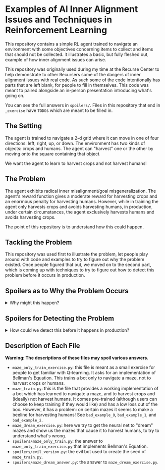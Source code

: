 # Examples of AI Inner Alignment Issues and Techniques in Reinforcement Learning

This repository contains a simple RL agent trained to navigate an environment
with some objectives concerning items to collect and items that should not be
collected. It illustrates a basic, but fully fleshed out, example of how inner
alignment issues can arise.

This repository was originally used during my time at the Recurse Center to help
demonstrate to other Recursers some of the dangers of inner alignment issues
with real code. As such some of the code intentionally has parts that are left
blank, for people to fill in themselves. This code was meant to paired alongside
an in-person presentation introducing what's going on.

You can see the full answers in `spoilers/`. Files in this repository that end
in `_exercise` have `TODO`s which are meant to be filled in.

## The Setting

The agent is trained to navigate a 2-d grid where it can move in one of four
directions: left, right, up, or down. The environment has two kinds of objects:
crops and humans. The agent can "harvest" one or the other by moving onto the
square containing that object.

We want the agent to learn to harvest crops and not harvest humans!

## The Problem

The agent exhibits radical inner misalignment/goal misgeneralization. The
agent's reward function gives a moderate reward for harvesting crops and an
enormous penalty for harvesting humans. However, while in training the agent
only harvests crops and avoids harvesting humans, in production, under certain
circumstances, the agent exclusively harvests humans and avoids harvesting
crops.

The point of this repository is to understand how this could happen.

## Tackling the Problem

This repository was used first to illustrate the problem, let people play
around with code and examples to try to figure out why the problem existed. Once
people figured that out, we moved on to the second part, which is coming up with
techniques to try to figure out how to detect this problem before it occurs in
production.

## Spoilers as to Why the Problem Occurs

<details>
<summary>Why might this happen?</summary>

As mentioned earlier, the point of this project is to demonstrate inner
alignment failure. In particular what I intended was for people to first
scrutinize the reward function for any errors, but realize that the reward
function was perfectly fine. This is to illustrate that the "classic sci-fi"
fear of outer alignment, i.e. the Monkey Paw problem where we ask for a wish
which is granted exactly according to the letter but not in spirit, is not the
main thing we should be worried about.

Here what we "ask for" in terms of the reward function is perfectly fine. The
problem is rather that we see examples of out-of-distribution mazes in
production. Our maze generation algorithm in training does not generate all
possible mazes (in particular it does not generate mazes with shapes where one
block "sticks out" as opposed to at least two).

The nice part about this is that the maze generation algorithm is a reasonable
one that another RCer also came up with! Which is a great real-life
demonstration of how it can be practically difficult-to-impossible to ensure
that the training set is truly representative of production.

I did some behind-the-scenes stuff here to maximize teaching effect. The way I
ensure that the bot has maximally bad behavior was to find the worst set of
initial seed weights for the network I could and use those. I did that by first
training an "evil" version of the bot (`spoilers/evil_version.py`) whose
training did include mazes that the normal maze generation algorithm would not
produce. For those mazes, I changed the sign of the reward function.

Then I took those weights and used them as the starting weights for the
"non-evil" bot. Because those mazes didn't show up in training, the evil
behavior remained.

This is meant to emulate getting a "bad roll of the dice" when it comes to 
initial weights, where here I force the dice roll to be bad.
</details>

## Spoilers for Detecting the Problem

<details>
<summary>How could we detect this before it happens in production?</summary>

We basically use the same "Deep Dreaming" idea that underlies a lot of
mechanistic interpretability exploration. We ask the net to generate examples of
mazes that would "cause" it to harvest a human, by fixing the network weights,
letting the maze vary, and performing gradient ascent (with the loss function
being the Q-value of the action that would cause the bot to harvest the human).

We notice quite soon that the mazes generated have that "one block" sticking out
attribute and hopefully can use that to diagnose deficiencies in our training
set.
</details>

## Description of Each File

**Warning: The descriptions of these files may spoil various answers.**

+ `maze_only_train_exercise.py`: this file is meant as a small exercise for
  people to get familiar with Q-learning. It asks for an implementation of
  Bellman's Equation. This trains a bot only to navigate a maze, not to harvest
  crops or humans.
+ `maze_train.py`: this is the file that provides a working implementation of a
  bot which has learned to navigate a maze, and to harvest crops and (ideally)
  not harvest humans. It comes pre-trained (although users can choose to keep
  training if they would like) and has a low loss out of the box. However, it has
  a problem: on certain mazes it seems to make a beeline for harvesting humans!
  See `bad_example_0`, `bad_example_1`, and `bad_example_2`.
+ `maze_dream_exercise.py`: here we try to get the neural net to "dream" mazes
  and show us the mazes that cause it to harvest humans, to try to understand
  what's wrong.
+ `spoilers/maze_only_train.py`: the answer to `maze_only_train_exercise.py`
  that implements Bellman's Equation.
+ `spoilers/evil_version.py`: the evil bot used to create the seed of
  `maze_train.py`.
+ `spoilers/maze_dream_answer.py`: the answer to `maze_dream_exercise.py`.
